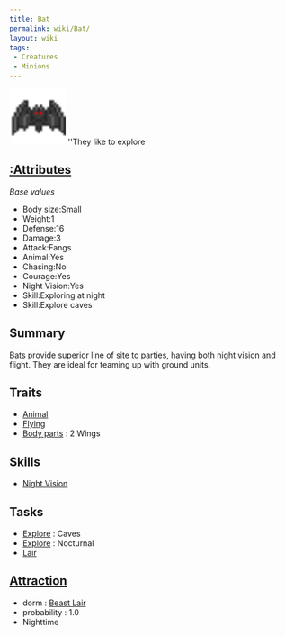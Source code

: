```yaml
---
title: Bat
permalink: wiki/Bat/
layout: wiki
tags:
 - Creatures
 - Minions
---
```


<img src="bat.png" title="fig:bat.png" alt="bat.png" width="100" />
''They like to explore

[:Attributes](:Attributes "wikilink")
-------------------------------------

*Base values*

-   Body size:Small
-   Weight:1
-   Defense:16
-   Damage:3
-   Attack:Fangs
-   Animal:Yes
-   Chasing:No
-   Courage:Yes
-   Night Vision:Yes
-   Skill:Exploring at night
-   Skill:Explore caves

Summary
-------

Bats provide superior line of site to parties, having both night vision
and flight. They are ideal for teaming up with ground units.

Traits
------

-   [Animal](:Traits#Animal "wikilink")
-   [Flying](:Traits#Flying "wikilink")
-   [Body parts](:Attributes#Body_Parts "wikilink") : 2 Wings

Skills
------

-   [Night Vision](:Skills#Night_Vision "wikilink")

Tasks
-----

-   [Explore](:Traits#Explore "wikilink") : Caves
-   [Explore](:Traits#Explore "wikilink") : Nocturnal
-   [Lair](:Beast_Lair "wikilink")

[Attraction](:Immigration "wikilink")
-------------------------------------

-   dorm : [Beast Lair](:Beast_Lair "wikilink")
-   probability : 1.0
-   Nighttime

